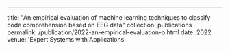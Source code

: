 ---
title: "An empirical evaluation of machine learning techniques to classify code comprehension based on EEG data"
collection: publications
permalink: /publication/2022-an-empirical-evaluation-o.html
date: 2022
venue: 'Expert Systems with Applications'